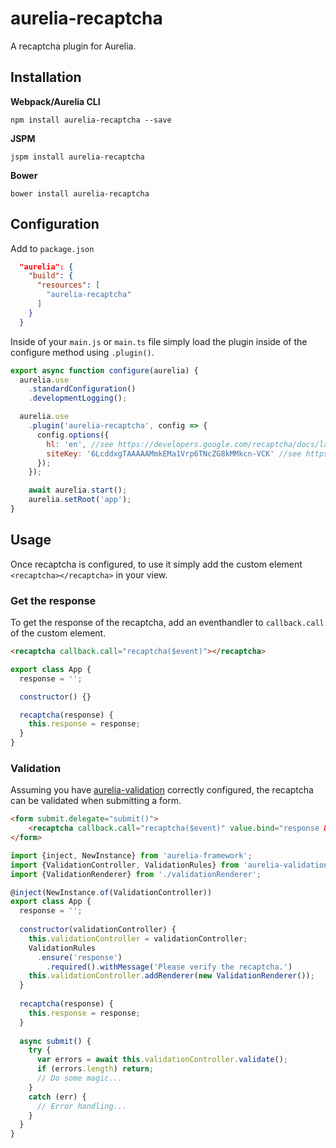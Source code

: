 # aurelia-recaptcha

A recaptcha plugin for Aurelia.

## Installation

**Webpack/Aurelia CLI**

```shell
npm install aurelia-recaptcha --save
```

**JSPM**

```shell
jspm install aurelia-recaptcha
```

**Bower**

```shell
bower install aurelia-recaptcha
```

## Configuration

Add to `package.json`

```json
  "aurelia": {
    "build": {
      "resources": [
        "aurelia-recaptcha"
      ]
    }
  }
```

Inside of your `main.js` or `main.ts` file simply load the plugin inside of the configure method using `.plugin()`.

```javascript
export async function configure(aurelia) {
  aurelia.use
    .standardConfiguration()
    .developmentLogging();

  aurelia.use
    .plugin('aurelia-recaptcha', config => {
      config.options({
        hl: 'en', //see https://developers.google.com/recaptcha/docs/language
        siteKey: '6LcddxgTAAAAAMmkEMa1Vrp6TNcZG8kMMkcn-VCK' //see https://www.google.com/recaptcha/admin#createsite
      });
    });

    await aurelia.start();
    aurelia.setRoot('app');
}
```

## Usage

Once recaptcha is configured, to use it simply add the custom element `<recaptcha></recaptcha>` in your view.

### Get the response

To get the response of the recaptcha, add an eventhandler to `callback.call` of the custom element.

```html
<recaptcha callback.call="recaptcha($event)"></recaptcha>
```

```javascript
export class App {
  response = '';

  constructor() {}

  recaptcha(response) { 
    this.response = response;
  }
}
````

### Validation

Assuming you have [aurelia-validation](https://github.com/aurelia/validation) correctly configured, the recaptcha can be validated when submitting a form.

```html
<form submit.delegate="submit()">
    <recaptcha callback.call="recaptcha($event)" value.bind="response & validate"></recaptcha>
</form>
```

```javascript
import {inject, NewInstance} from 'aurelia-framework';
import {ValidationController, ValidationRules} from 'aurelia-validation';
import {ValidationRenderer} from './validationRenderer';

@inject(NewInstance.of(ValidationController))
export class App {
  response = '';
  
  constructor(validationController) {
    this.validationController = validationController;
    ValidationRules
      .ensure('response')
        .required().withMessage('Please verify the recaptcha.')
    this.validationController.addRenderer(new ValidationRenderer());
  }
  
  recaptcha(response) {
    this.response = response;
  }
  
  async submit() {
    try {
      var errors = await this.validationController.validate();
      if (errors.length) return;
      // Do some magic...
    }
    catch (err) {
      // Error handling...
    }
  }
}
```

